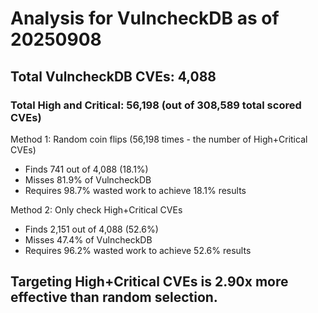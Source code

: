 # Analysis for VulncheckDB as of 20250908

## Total VulncheckDB CVEs: 4,088
### Total High and Critical: 56,198 (out of 308,589 total scored CVEs)

Method 1: Random coin flips (56,198 times - the number of High+Critical CVEs)
  - Finds 741 out of 4,088 (18.1%)
  - Misses 81.9% of VulncheckDB
  - Requires 98.7% wasted work to achieve 18.1% results

Method 2: Only check High+Critical CVEs
  - Finds 2,151 out of 4,088 (52.6%)
  - Misses 47.4% of VulncheckDB
  - Requires 96.2% wasted work to achieve 52.6% results

## Targeting High+Critical CVEs is 2.90x more effective than random selection.
